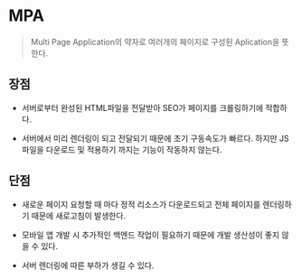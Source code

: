 # MPA

> Multi Page Application의 약자로 여러개의 페이지로 구성된 Aplication을 뜻한다.

## 장점

- 서버로부터 완성된 HTML파일을 전달받아 SEO가 페이지를 크롤링하기에 적합하다.

- 서버에서 미리 렌더링이 되고 전달되기 때문에 초기 구동속도가 빠르다. 하지만 JS파일을 다운로드 및 적용하기 까지는
  기능이 작동하지 않는다.

## 단점

- 새로운 페이지 요청할 때 마다 정적 리소스가 다운로드되고 전체 페이지를 렌더링하기 때문에 새로고침이 발생한다.

- 모바일 앱 개발 시 추가적인 백엔드 작업이 필요하기 때문에 개발 생산성이 좋지 않을 수 있다.

- 서버 렌더링에 따른 부하가 생길 수 있다.
